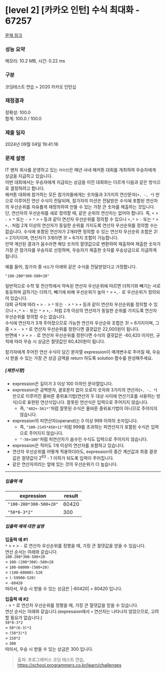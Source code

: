 # [level 2] [카카오 인턴] 수식 최대화 - 67257 

[문제 링크](https://school.programmers.co.kr/learn/courses/30/lessons/67257?language=python3) 

### 성능 요약

메모리: 10.2 MB, 시간: 0.22 ms

### 구분

코딩테스트 연습 > 2020 카카오 인턴십

### 채점결과

정확성: 100.0<br/>합계: 100.0 / 100.0

### 제출 일자

2024년 09월 04일 19:41:16

### 문제 설명

<p>IT 벤처 회사를 운영하고 있는 <code>라이언</code>은 매년 사내 해커톤 대회를 개최하여 우승자에게 상금을 지급하고 있습니다.<br>
이번 대회에서는 우승자에게 지급되는 상금을 이전 대회와는 다르게 다음과 같은 방식으로 결정하려고 합니다.<br>
해커톤 대회에 참가하는 모든 참가자들에게는 숫자들과 3가지의 연산문자(<code>+, -, *</code>) 만으로 이루어진 연산 수식이 전달되며, 참가자의 미션은 전달받은 수식에 포함된 연산자의 우선순위를 자유롭게 재정의하여 만들 수 있는 가장 큰 숫자를 제출하는 것입니다.<br>
단, 연산자의 우선순위를 새로 정의할 때, 같은 순위의 연산자는 없어야 합니다. 즉, <code>+</code> &gt; <code>-</code> &gt; <code>*</code> 또는 <code>-</code> &gt; <code>*</code> &gt; <code>+</code> 등과 같이 연산자 우선순위를 정의할 수 있으나 <code>+,*</code> &gt; <code>-</code> 또는 <code>*</code> &gt; <code>+,-</code>처럼 2개 이상의 연산자가 동일한 순위를 가지도록 연산자 우선순위를 정의할 수는 없습니다. 수식에 포함된 연산자가 2개라면 정의할 수 있는 연산자 우선순위 조합은 2! = 2가지이며, 연산자가 3개라면 3! = 6가지 조합이 가능합니다.<br>
만약 계산된 결과가 음수라면 해당 숫자의 절댓값으로 변환하여 제출하며 제출한 숫자가 가장 큰 참가자를 우승자로 선정하며, 우승자가 제출한 숫자를 우승상금으로 지급하게 됩니다.</p>

<p>예를 들어, 참가자 중 <code>네오</code>가 아래와 같은 수식을 전달받았다고 가정합니다.</p>

<p><code>"100-200*300-500+20"</code></p>

<p>일반적으로 수학 및 전산학에서 약속된 연산자 우선순위에 따르면 더하기와 빼기는 서로 동등하며 곱하기는 더하기, 빼기에 비해 우선순위가 높아 <code>*</code> &gt; <code>+,-</code> 로 우선순위가 정의되어 있습니다.<br>
대회 규칙에 따라 <code>+</code> &gt; <code>-</code> &gt; <code>*</code>  또는  <code>-</code> &gt; <code>*</code> &gt; <code>+</code> 등과 같이 연산자 우선순위를 정의할 수 있으나 <code>+,*</code> &gt; <code>-</code> 또는 <code>*</code> &gt; <code>+,-</code> 처럼 2개 이상의 연산자가 동일한 순위를 가지도록 연산자 우선순위를 정의할 수는 없습니다.<br>
수식에 연산자가 3개 주어졌으므로 가능한 연산자 우선순위 조합은 3! = 6가지이며, 그 중 <code>+</code> &gt; <code>-</code> &gt; <code>*</code> 로 연산자 우선순위를 정한다면 결괏값은 22,000원이 됩니다.<br>
반면에 <code>*</code> &gt; <code>+</code> &gt; <code>-</code> 로 연산자 우선순위를 정한다면 수식의 결괏값은 -60,420 이지만, 규칙에 따라 우승 시 상금은 절댓값인 60,420원이 됩니다.</p>

<p>참가자에게 주어진 연산 수식이 담긴 문자열 expression이 매개변수로 주어질 때, 우승 시 받을 수 있는 가장 큰 상금 금액을 return 하도록 solution 함수를 완성해주세요.</p>

<h5><strong>[제한사항]</strong></h5>

<ul>
<li>expression은 길이가 3 이상 100 이하인 문자열입니다.</li>
<li>expression은 공백문자, 괄호문자 없이 오로지 숫자와 3가지의 연산자(<code>+, -, *</code>) 만으로 이루어진 올바른 중위표기법(연산의 두 대상 사이에 연산기호를 사용하는 방식)으로 표현된 연산식입니다. 잘못된 연산식은 입력으로 주어지지 않습니다.

<ul>
<li>즉, <code>"402+-561*"</code>처럼 잘못된 수식은 올바른 중위표기법이 아니므로 주어지지 않습니다.<br></li>
</ul></li>
<li>expression의 피연산자(operand)는 0 이상 999 이하의 숫자입니다.

<ul>
<li>즉, <code>"100-2145*458+12"</code>처럼 999를 초과하는 피연산자가 포함된 수식은 입력으로 주어지지 않습니다.</li>
<li><code>"-56+100"</code>처럼 피연산자가 음수인 수식도 입력으로 주어지지 않습니다. </li>
</ul></li>
<li>expression은 적어도 1개 이상의 연산자를 포함하고 있습니다.</li>
<li>연산자 우선순위를 어떻게 적용하더라도, expression의 중간 계산값과 최종 결괏값은 절댓값이 2<sup>63</sup> - 1 이하가 되도록 입력이 주어집니다.</li>
<li>같은 연산자끼리는 앞에 있는 것의 우선순위가 더 높습니다.</li>
</ul>

<hr>

<h5><strong>입출력 예</strong></h5>
<table class="table">
        <thead><tr>
<th>expression</th>
<th>result</th>
</tr>
</thead>
        <tbody><tr>
<td><code>"100-200*300-500+20"</code></td>
<td>60420</td>
</tr>
<tr>
<td><code>"50*6-3*2"</code></td>
<td>300</td>
</tr>
</tbody>
      </table>
<h5><strong>입출력 예에 대한 설명</strong></h5>

<p><strong>입출력 예 #1</strong><br>
<code>*</code> &gt; <code>+</code> &gt; <code>-</code> 로 연산자 우선순위를 정했을 때, 가장 큰 절댓값을 얻을 수 있습니다.<br>
연산 순서는 아래와 같습니다.<br>
<code>100-200*300-500+20</code><br>
= <code>100-(200*300)-500+20</code><br>
= <code>100-60000-(500+20)</code><br>
= <code>(100-60000)-520</code><br>
= <code>(-59900-520)</code><br>
= <code>-60420</code><br>
따라서, 우승 시 받을 수 있는 상금은 |-60420| = 60420 입니다.</p>

<p><strong>입출력 예 #2</strong><br>
<code>-</code> &gt; <code>*</code> 로 연산자 우선순위를 정했을 때, 가장 큰 절댓값을 얻을 수 있습니다.<br>
연산 순서는 아래와 같습니다.(expression에서 <code>+</code> 연산자는 나타나지 않았으므로, 고려할 필요가 없습니다.)<br>
<code>50*6-3*2</code><br>
= <code>50*(6-3)*2</code><br>
= <code>(50*3)*2</code><br>
= <code>150*2</code><br>
= <code>300</code><br>
따라서, 우승 시 받을 수 있는 상금은 300 입니다.</p>


> 출처: 프로그래머스 코딩 테스트 연습, https://school.programmers.co.kr/learn/challenges